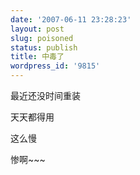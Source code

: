 ```yaml
---
date: '2007-06-11 23:28:23'
layout: post
slug: poisoned
status: publish
title: 中毒了
wordpress_id: '9815'
---
```


最近还没时间重装


天天都得用


这么慢


惨啊~~~
